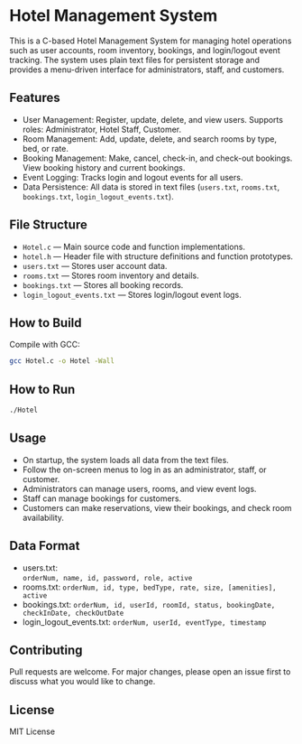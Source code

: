 # Hotel Management System

This is a C-based Hotel Management System for managing hotel operations such as user accounts, room inventory, bookings, and login/logout event tracking. The system uses plain text files for persistent storage and provides a menu-driven interface for administrators, staff, and customers.

## Features

- User Management: Register, update, delete, and view users. Supports roles: Administrator, Hotel Staff, Customer.
- Room Management: Add, update, delete, and search rooms by type, bed, or rate.
- Booking Management: Make, cancel, check-in, and check-out bookings. View booking history and current bookings.
- Event Logging: Tracks login and logout events for all users.
- Data Persistence: All data is stored in text files (`users.txt`, `rooms.txt`, `bookings.txt`, `login_logout_events.txt`).

## File Structure

- `Hotel.c` — Main source code and function implementations.
- `hotel.h` — Header file with structure definitions and function prototypes.
- `users.txt` — Stores user account data.
- `rooms.txt` — Stores room inventory and details.
- `bookings.txt` — Stores all booking records.
- `login_logout_events.txt` — Stores login/logout event logs.

## How to Build

Compile with GCC:
```sh
gcc Hotel.c -o Hotel -Wall
```

## How to Run

```sh
./Hotel
```

## Usage

- On startup, the system loads all data from the text files.
- Follow the on-screen menus to log in as an administrator, staff, or customer.
- Administrators can manage users, rooms, and view event logs.
- Staff can manage bookings for customers.
- Customers can make reservations, view their bookings, and check room availability.

## Data Format

- users.txt:  
  `orderNum, name, id, password, role, active`
- rooms.txt:
  `orderNum, id, type, bedType, rate, size, [amenities], active`
- bookings.txt:
  `orderNum, id, userId, roomId, status, bookingDate, checkInDate, checkOutDate`
- login_logout_events.txt:
  `orderNum, userId, eventType, timestamp`

## Contributing

Pull requests are welcome. For major changes, please open an issue first to discuss what you would like to change.

## License

MIT License
